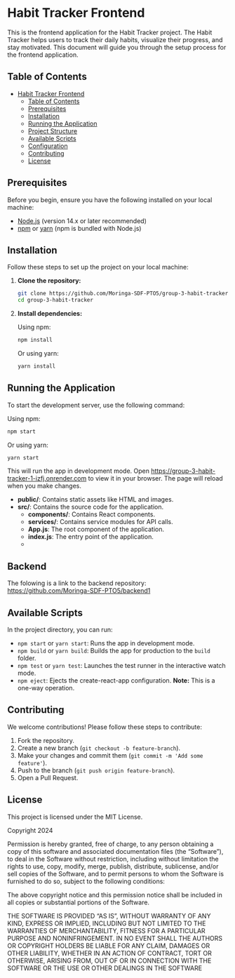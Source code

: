 # Habit Tracker Frontend

This is the frontend application for the Habit Tracker project. The Habit Tracker helps users to track their daily habits, visualize their progress, and stay motivated. This document will guide you through the setup process for the frontend application.

## Table of Contents

- [Habit Tracker Frontend](#habit-tracker-frontend)
  - [Table of Contents](#table-of-contents)
  - [Prerequisites](#prerequisites)
  - [Installation](#installation)
  - [Running the Application](#running-the-application)
  - [Project Structure](#project-structure)
  - [Available Scripts](#available-scripts)
  - [Configuration](#configuration)
  - [Contributing](#contributing)
  - [License](#license)

## Prerequisites

Before you begin, ensure you have the following installed on your local machine:

- [Node.js](https://nodejs.org/) (version 14.x or later recommended)
- [npm](https://www.npmjs.com/) or [yarn](https://yarnpkg.com/) (npm is bundled with Node.js)

## Installation

Follow these steps to set up the project on your local machine:

1. **Clone the repository:**

    ```bash
    git clone https://github.com/Moringa-SDF-PTO5/group-3-habit-tracker.git
    cd group-3-habit-tracker
    ```

2. **Install dependencies:**

    Using npm:

    ```bash
    npm install
    ```

    Or using yarn:

    ```bash
    yarn install
    ```

## Running the Application

To start the development server, use the following command:

Using npm:

```bash
npm start
```

Or using yarn:

```bash
yarn start
```

This will run the app in development mode. Open https://group-3-habit-tracker-1-izfj.onrender.com to view it in your browser. The page will reload when you make changes.



- **public/**: Contains static assets like HTML and images.
- **src/**: Contains the source code for the application.
  - **components/**: Contains React components.
  - **services/**: Contains service modules for API calls.
  - **App.js**: The root component of the application.
  - **index.js**: The entry point of the application.
  - 
## Backend

The folowing is a link to the backend repository: https://github.com/Moringa-SDF-PTO5/backend1

## Available Scripts

In the project directory, you can run:

- `npm start` or `yarn start`: Runs the app in development mode.
- `npm build` or `yarn build`: Builds the app for production to the `build` folder.
- `npm test` or `yarn test`: Launches the test runner in the interactive watch mode.
- `npm eject`: Ejects the create-react-app configuration. **Note:** This is a one-way operation.


## Contributing

We welcome contributions! Please follow these steps to contribute:

1. Fork the repository.
2. Create a new branch (`git checkout -b feature-branch`).
3. Make your changes and commit them (`git commit -m 'Add some feature'`).
4. Push to the branch (`git push origin feature-branch`).
5. Open a Pull Request.

## License

This project is licensed under the MIT License.

Copyright 2024

Permission is hereby granted, free of charge, to any person obtaining a copy of this software and associated documentation files (the “Software”), to deal in the Software without restriction, including without limitation the rights to use, copy, modify, merge, publish, distribute, sublicense, and/or sell copies of the Software, and to permit persons to whom the Software is furnished to do so, subject to the following conditions:

The above copyright notice and this permission notice shall be included in all copies or substantial portions of the Software.

THE SOFTWARE IS PROVIDED “AS IS”, WITHOUT WARRANTY OF ANY KIND, EXPRESS OR IMPLIED, INCLUDING BUT NOT LIMITED TO THE WARRANTIES OF MERCHANTABILITY, FITNESS FOR A PARTICULAR PURPOSE AND NONINFRINGEMENT. IN NO EVENT SHALL THE AUTHORS OR COPYRIGHT HOLDERS BE LIABLE FOR ANY CLAIM, DAMAGES OR OTHER LIABILITY, WHETHER IN AN ACTION OF CONTRACT, TORT OR OTHERWISE, ARISING FROM, OUT OF OR IN CONNECTION WITH THE SOFTWARE OR THE USE OR OTHER DEALINGS IN THE SOFTWARE
